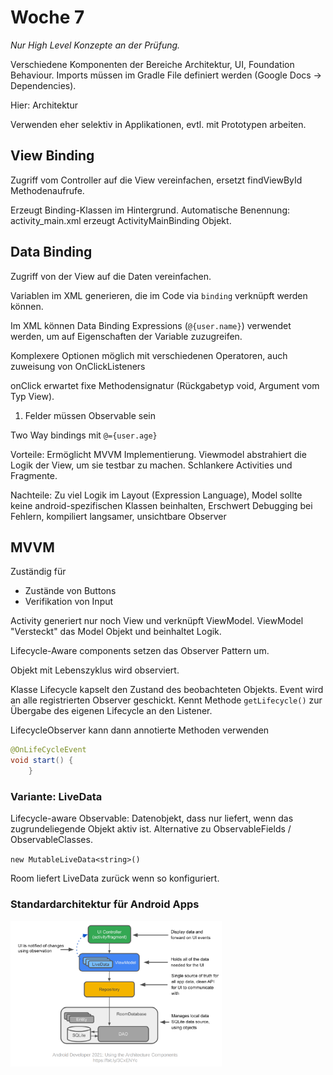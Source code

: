 # Woche 7

_Nur High Level Konzepte an der Prüfung._

Verschiedene Komponenten der Bereiche Architektur, UI, Foundation Behaviour.
Imports müssen im Gradle File definiert werden (Google Docs -> Dependencies).

Hier: Architektur

Verwenden eher selektiv in Applikationen, evtl. mit Prototypen arbeiten.

## View Binding

Zugriff vom Controller auf die View vereinfachen, ersetzt findViewById Methodenaufrufe.

Erzeugt Binding-Klassen im Hintergrund. Automatische Benennung: activity_main.xml erzeugt ActivityMainBinding Objekt.

## Data Binding

Zugriff von der View auf die Daten vereinfachen.

Variablen im XML generieren, die im Code via `binding` verknüpft werden können.

Im XML können Data Binding Expressions (`@{user.name}`) verwendet werden, um auf Eigenschaften der Variable zuzugreifen.

Komplexere Optionen möglich mit verschiedenen Operatoren, auch zuweisung von OnClickListeners

onClick erwartet fixe Methodensignatur (Rückgabetyp void, Argument vom Typ View).

1. Felder müssen Observable sein

Two Way bindings mit `@={user.age}`

Vorteile: Ermöglicht MVVM Implementierung. Viewmodel abstrahiert die Logik der View, um sie testbar zu machen. Schlankere Activities und Fragmente.

Nachteile: Zu viel Logik im Layout (Expression Language), Model sollte keine android-spezifischen Klassen beinhalten, Erschwert Debugging bei Fehlern, kompiliert langsamer, unsichtbare Observer

## MVVM

Zuständig für

- Zustände von Buttons
- Verifikation von Input

Activity generiert nur noch View und verknüpft ViewModel.
ViewModel "Versteckt" das Model Objekt und beinhaltet Logik.

Lifecycle-Aware components setzen das Observer Pattern um.

Objekt mit Lebenszyklus wird observiert.

Klasse Lifecycle kapselt den Zustand des beobachteten Objekts. Event wird an alle registrierten Observer geschickt.
Kennt Methode `getLifecycle()` zur Übergabe des eigenen Lifecycle an den Listener.

LifecycleObserver kann dann annotierte Methoden verwenden

```java
@OnLifeCycleEvent
void start() {
    }
```

### Variante: LiveData

Lifecycle-aware Observable: Datenobjekt, dass nur liefert, wenn das zugrundeliegende Objekt aktiv ist. Alternative zu ObservableFields / ObservableClasses.

`new MutableLiveData<string>()`

Room liefert LiveData zurück wenn so konfiguriert.

### Standardarchitektur für Android Apps

<img src="res/android-standardarchitektur.png" alt="Standardarchitektur" style="zoom:33%;" />
